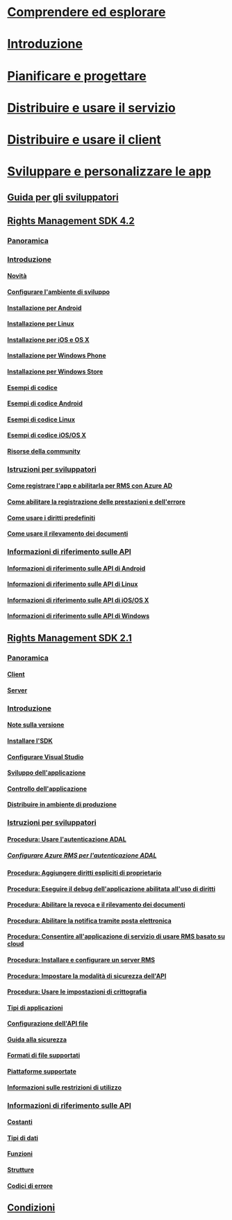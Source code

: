 # [Comprendere ed esplorare](/information-protection/understand-explore/what-is-information-protection)
# [Introduzione](/information-protection/get-started/requirements-azure-rms)
# [Pianificare e progettare](/information-protection/plan-design/deployment-roadmap)
# [Distribuire e usare il servizio](/information-protection/deploy-use/activate-service)
# [Distribuire e usare il client](/information-protection/rms-client/use-client)
# [Sviluppare e personalizzare le app](developers-guide.md)
## [Guida per gli sviluppatori](developers-guide.md)
## [Rights Management SDK 4.2](active-directory-rights-management-services-multi-platform-thin-client-sdk-portal.md)
### [Panoramica](overview.md)
### [Introduzione](get-started.md)
#### [Novità](release-notes.md)
#### [Configurare l'ambiente di sviluppo](setup-Developer-environment.md)
#### [Installazione per Android](android-sdk.md)
#### [Installazione per Linux](linux-setup.md)
#### [Installazione per iOS e OS X](ios-sdk.md)
#### [Installazione per Windows Phone](windows-phone-apps.md)
#### [Installazione per Windows Store](winrt-sdk.md)
#### [Esempi di codice](code-examples.md)
#### [Esempi di codice Android](android-code.md)
#### [Esempi di codice Linux](linux-c-code-examples.md)
#### [Esempi di codice iOS/OS X](ios-os-x-code-examples.md)
#### [Risorse della community](community-resources.md)
### [Istruzioni per sviluppatori](core-concepts.md)
#### [Come registrare l'app e abilitarla per RMS con Azure AD](authentication-integration.md)
#### [Come abilitare la registrazione delle prestazioni e dell'errore](enabling-logging.md)
#### [Come usare i diritti predefiniti](built-in-rights-usage-restriction-reference.md)
#### [Come usare il rilevamento dei documenti](how-to-use-document-tracking.md)
### [Informazioni di riferimento sulle API](api-reference-4-2.md)
#### [Informazioni di riferimento sulle API di Android](https://msdn.microsoft.com/library/dn758245.aspx)
#### [Informazioni di riferimento sulle API di Linux](linux-c-api-reference.md)
#### [Informazioni di riferimento sulle API di iOS/OS X](https://msdn.microsoft.com/library/dn758306.aspx)
#### [Informazioni di riferimento sulle API di Windows](https://msdn.microsoft.com/library/dn891914.aspx)
## [Rights Management SDK 2.1](microsoft-information-protection-and-control-client-portal.md)
### [Panoramica](ad-rms-overview.md)
#### [Client](ad-rms-client.md)
#### [Server](ad-rms-server.md)
### [Introduzione](getting-started-with-ad-rms-2-0.md)
#### [Note sulla versione](release-notes-rtm.md)
#### [Installare l'SDK](install-the-rms-sdk.md)
#### [Configurare Visual Studio](how-to-configure-a-visual-studio-project-to-use-the-ad-rms-sdk-2-0.md)
#### [Sviluppo dell'applicazione](developing-your-application.md)
#### [Controllo dell'applicazione](how-to-set-up-your-test-environment.md)
#### [Distribuire in ambiente di produzione](deploying-your-application.md)
### [Istruzioni per sviluppatori](Developer-notes.md)
#### [Procedura: Usare l'autenticazione ADAL](how-to-use-adal-authentication.md)
##### [Configurare Azure RMS per l'autenticazione ADAL](adal-auth.md)
#### [Procedura: Aggiungere diritti espliciti di proprietario](add-explicit-owner-rights.md)
#### [Procedura: Eseguire il debug dell'applicazione abilitata all'uso di diritti](debugging-applications-that-use-ad-rms.md)
#### [Procedura: Abilitare la revoca e il rilevamento dei documenti](tracking-content.md)
#### [Procedura: Abilitare la notifica tramite posta elettronica](how-to-enable-email-notification.md)
#### [Procedura: Consentire all'applicazione di servizio di usare RMS basato su cloud](how-to-use-file-api-with-aadrm-cloud.md)
#### [Procedura: Installare e configurare un server RMS](how-to-install-and-configure-an-rms-server.md)
#### [Procedura: Impostare la modalità di sicurezza dell'API](setting-the-api-security-mode-api-mode.md)
#### [Procedura: Usare le impostazioni di crittografia](working-with-encryption.md)
#### [Tipi di applicazioni](application-types.md)
#### [Configurazione dell'API file](file-api-configuration.md)
#### [Guida alla sicurezza](security-guidelines.md)
#### [Formati di file supportati](supported-file-formats.md)
#### [Piattaforme supportate](supported-platforms.md)
#### [Informazioni sulle restrizioni di utilizzo](understanding-usage-restrictions.md)
### [Informazioni di riferimento sulle API](api-reference-2-1.md)
#### [Costanti](https://msdn.microsoft.com/library/hh535291.aspx)
#### [Tipi di dati](https://msdn.microsoft.com/library/hh535288.aspx)
#### [Funzioni](https://msdn.microsoft.com/library/hh535289.aspx)
#### [Strutture](https://msdn.microsoft.com/library/hh535294.aspx)
#### [Codici di errore](https://msdn.microsoft.com/library/hh535248.aspx)
## [Condizioni](terms.md) 


<!--HONumber=Jan17_HO4-->


